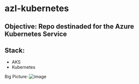 # azl-kubernetes

## Objective: Repo destinaded for the Azure Kubernetes Service
## Stack:
- AKS
- Kubernetes

Big Picture: 
![image](https://user-images.githubusercontent.com/41006627/230422775-5fa201a0-121a-4db6-820f-020b142e2c65.png)

